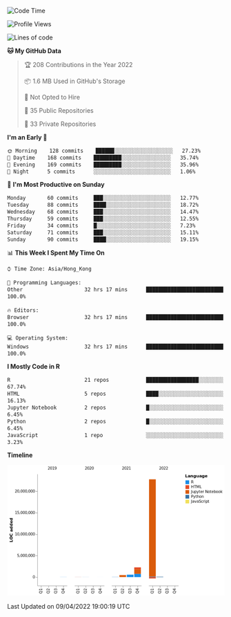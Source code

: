 

<!--**wt12318/wt12318** is a ✨ _special_ ✨ repository because its `README.md` (this file) appears on your GitHub profile.-->

<!--START_SECTION:waka-->
![Code Time](http://img.shields.io/badge/Code%20Time-108%20hrs%2025%20mins-blue)

![Profile Views](http://img.shields.io/badge/Profile%20Views-0-blue)

![Lines of code](https://img.shields.io/badge/From%20Hello%20World%20I%27ve%20Written-26%20Million%20lines%20of%20code-blue)

**🐱 My GitHub Data** 

> 🏆 208 Contributions in the Year 2022
 > 
> 📦 1.6 MB Used in GitHub's Storage 
 > 
> 🚫 Not Opted to Hire
 > 
> 📜 35 Public Repositories 
 > 
> 🔑 33 Private Repositories  
 > 
**I'm an Early 🐤** 

```text
🌞 Morning    128 commits    ██████░░░░░░░░░░░░░░░░░░░   27.23% 
🌆 Daytime    168 commits    █████████░░░░░░░░░░░░░░░░   35.74% 
🌃 Evening    169 commits    █████████░░░░░░░░░░░░░░░░   35.96% 
🌙 Night      5 commits      ░░░░░░░░░░░░░░░░░░░░░░░░░   1.06%

```
📅 **I'm Most Productive on Sunday** 

```text
Monday       60 commits     ███░░░░░░░░░░░░░░░░░░░░░░   12.77% 
Tuesday      88 commits     ████░░░░░░░░░░░░░░░░░░░░░   18.72% 
Wednesday    68 commits     ███░░░░░░░░░░░░░░░░░░░░░░   14.47% 
Thursday     59 commits     ███░░░░░░░░░░░░░░░░░░░░░░   12.55% 
Friday       34 commits     █░░░░░░░░░░░░░░░░░░░░░░░░   7.23% 
Saturday     71 commits     ███░░░░░░░░░░░░░░░░░░░░░░   15.11% 
Sunday       90 commits     ████░░░░░░░░░░░░░░░░░░░░░   19.15%

```


📊 **This Week I Spent My Time On** 

```text
⌚︎ Time Zone: Asia/Hong_Kong

💬 Programming Languages: 
Other                    32 hrs 17 mins      █████████████████████████   100.0%

🔥 Editors: 
Browser                  32 hrs 17 mins      █████████████████████████   100.0%

💻 Operating System: 
Windows                  32 hrs 17 mins      █████████████████████████   100.0%

```

**I Mostly Code in R** 

```text
R                        21 repos            █████████████████░░░░░░░░   67.74% 
HTML                     5 repos             ████░░░░░░░░░░░░░░░░░░░░░   16.13% 
Jupyter Notebook         2 repos             █░░░░░░░░░░░░░░░░░░░░░░░░   6.45% 
Python                   2 repos             █░░░░░░░░░░░░░░░░░░░░░░░░   6.45% 
JavaScript               1 repo              ░░░░░░░░░░░░░░░░░░░░░░░░░   3.23%

```


**Timeline**

![Chart not found](https://raw.githubusercontent.com/wt12318/wt12318/main/charts/bar_graph.png) 


 Last Updated on 09/04/2022 19:00:19 UTC
<!--END_SECTION:waka-->


